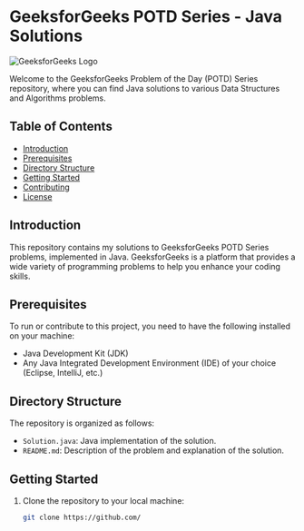 # GeeksforGeeks POTD Series - Java Solutions

![GeeksforGeeks Logo](https://media.geeksforgeeks.org/gfg-gg-logo.svg)

Welcome to the GeeksforGeeks Problem of the Day (POTD) Series repository, where you can find Java solutions to various Data Structures and Algorithms problems.

## Table of Contents
- [Introduction](#introduction)
- [Prerequisites](#prerequisites)
- [Directory Structure](#directory-structure)
- [Getting Started](#getting-started)
- [Contributing](#contributing)
- [License](#license)

## Introduction
This repository contains my solutions to GeeksforGeeks POTD Series problems, implemented in Java. GeeksforGeeks is a platform that provides a wide variety of programming problems to help you enhance your coding skills.

## Prerequisites
To run or contribute to this project, you need to have the following installed on your machine:
- Java Development Kit (JDK)
- Any Java Integrated Development Environment (IDE) of your choice (Eclipse, IntelliJ, etc.)

## Directory Structure
The repository is organized as follows:
  - `Solution.java`: Java implementation of the solution.
  - `README.md`: Description of the problem and explanation of the solution.

## Getting Started
1. Clone the repository to your local machine:
   ```bash
   git clone https://github.com/
